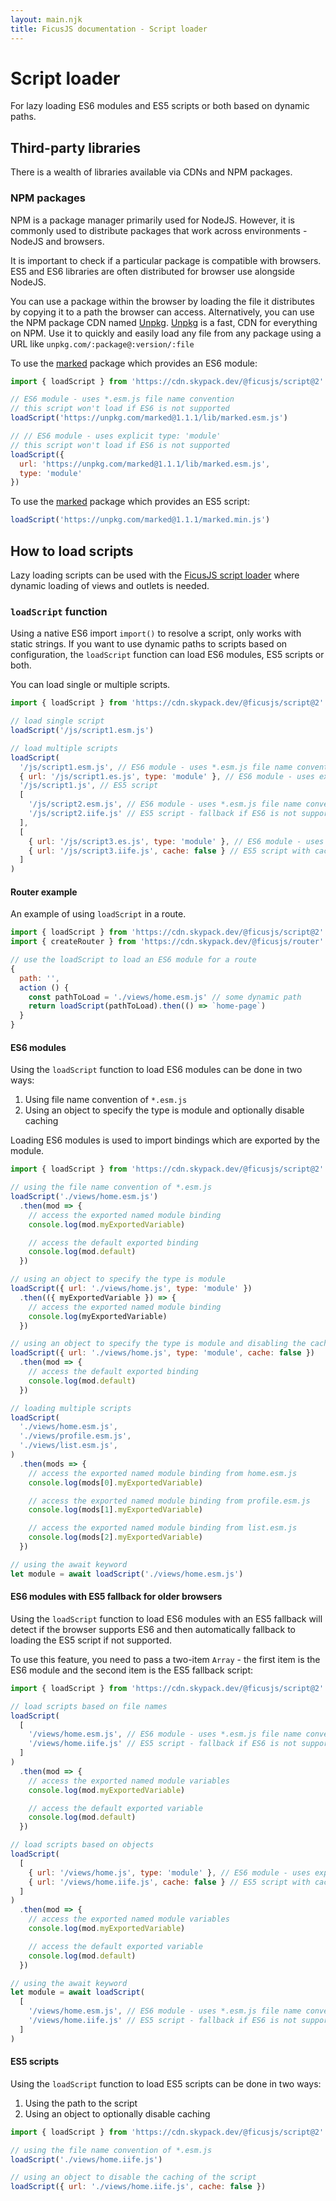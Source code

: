 ```yaml
---
layout: main.njk
title: FicusJS documentation - Script loader
---
```

# Script loader

For lazy loading ES6 modules and ES5 scripts or both based on dynamic paths.

## Third-party libraries

There is a wealth of libraries available via CDNs and NPM packages.

### NPM packages

NPM is a package manager primarily used for NodeJS. However, it is commonly used to distribute packages that work across environments - NodeJS and browsers.

It is important to check if a particular package is compatible with browsers. ES5 and ES6 libraries are often distributed for browser use alongside NodeJS.

You can use a package within the browser by loading the file it distributes by copying it to a path the browser can access.
Alternatively, you can use the NPM package CDN named [Unpkg](https://unpkg.com/). [Unpkg](https://unpkg.com/) is a fast, CDN for everything on NPM. Use it to quickly and easily load any file from any package using a URL like `unpkg.com/:package@:version/:file`

To use the [marked](https://www.npmjs.com/package/marked) package which provides an ES6 module:

```js
import { loadScript } from 'https://cdn.skypack.dev/@ficusjs/script@2'

// ES6 module - uses *.esm.js file name convention
// this script won't load if ES6 is not supported
loadScript('https://unpkg.com/marked@1.1.1/lib/marked.esm.js')

// // ES6 module - uses explicit type: 'module'
// this script won't load if ES6 is not supported
loadScript({
  url: 'https://unpkg.com/marked@1.1.1/lib/marked.esm.js',
  type: 'module'
})
```

To use the [marked](https://www.npmjs.com/package/marked) package which provides an ES5 script:

```js
loadScript('https://unpkg.com/marked@1.1.1/marked.min.js')
```

## How to load scripts

Lazy loading scripts can be used with the [FicusJS script loader](https://router.ficusjs.org/) where dynamic loading of views and outlets is needed.

### `loadScript` function

Using a native ES6 import `import()` to resolve a script, only works with static strings. If you want to use dynamic paths to scripts based on configuration,
the `loadScript` function can load ES6 modules, ES5 scripts or both.

You can load single or multiple scripts.

```js
import { loadScript } from 'https://cdn.skypack.dev/@ficusjs/script@2'

// load single script
loadScript('/js/script1.esm.js')

// load multiple scripts
loadScript(
  '/js/script1.esm.js', // ES6 module - uses *.esm.js file name convention - won't load if ES6 is not supported
  { url: '/js/script1.es.js', type: 'module' }, // ES6 module - uses explicit type:module - won't load if ES6 is not supported
  '/js/script1.js', // ES5 script
  [
    '/js/script2.esm.js', // ES6 module - uses *.esm.js file name convention
    '/js/script2.iife.js' // ES5 script - fallback if ES6 is not supported
  ],
  [
    { url: '/js/script3.es.js', type: 'module' }, // ES6 module - uses explicit type:module
    { url: '/js/script3.iife.js', cache: false } // ES5 script with cache disabled - fallback if ES6 is not supported
  ]
)
```

#### Router example

An example of using `loadScript` in a route.

```js
import { loadScript } from 'https://cdn.skypack.dev/@ficusjs/script@2'
import { createRouter } from 'https://cdn.skypack.dev/@ficusjs/router'

// use the loadScript to load an ES6 module for a route
{
  path: '',
  action () {
    const pathToLoad = './views/home.esm.js' // some dynamic path
    return loadScript(pathToLoad).then(() => `home-page`)
  }
}
```

#### ES6 modules

Using the `loadScript` function to load ES6 modules can be done in two ways:

1. Using file name convention of `*.esm.js`
2. Using an object to specify the type is module and optionally disable caching

Loading ES6 modules is used to import bindings which are exported by the module.

```js
import { loadScript } from 'https://cdn.skypack.dev/@ficusjs/script@2'

// using the file name convention of *.esm.js
loadScript('./views/home.esm.js')
  .then(mod => {
    // access the exported named module binding
    console.log(mod.myExportedVariable)

    // access the default exported binding
    console.log(mod.default)
  })

// using an object to specify the type is module
loadScript({ url: './views/home.js', type: 'module' })
  .then(({ myExportedVariable }) => {
    // access the exported named module binding
    console.log(myExportedVariable)
  })

// using an object to specify the type is module and disabling the caching of the script
loadScript({ url: './views/home.js', type: 'module', cache: false })
  .then(mod => {
    // access the default exported binding
    console.log(mod.default)
  })

// loading multiple scripts
loadScript(
  './views/home.esm.js',
  './views/profile.esm.js',
  './views/list.esm.js',
)
  .then(mods => {
    // access the exported named module binding from home.esm.js
    console.log(mods[0].myExportedVariable)

    // access the exported named module binding from profile.esm.js
    console.log(mods[1].myExportedVariable)

    // access the exported named module binding from list.esm.js
    console.log(mods[2].myExportedVariable)
  })

// using the await keyword
let module = await loadScript('./views/home.esm.js')
```

#### ES6 modules with ES5 fallback for older browsers

Using the `loadScript` function to load ES6 modules with an ES5 fallback will detect if the browser supports ES6 and then automatically fallback to loading the ES5 script if not supported.

To use this feature, you need to pass a two-item `Array` - the first item is the ES6 module and the second item is the ES5 fallback script:

```js
import { loadScript } from 'https://cdn.skypack.dev/@ficusjs/script@2'

// load scripts based on file names
loadScript(
  [
    '/views/home.esm.js', // ES6 module - uses *.esm.js file name convention
    '/views/home.iife.js' // ES5 script - fallback if ES6 is not supported
  ]
)
  .then(mod => {
    // access the exported named module variables
    console.log(mod.myExportedVariable)

    // access the default exported variable
    console.log(mod.default)
  })

// load scripts based on objects
loadScript(
  [
    { url: '/views/home.js', type: 'module' }, // ES6 module - uses explicit type of module
    { url: '/views/home.iife.js', cache: false } // ES5 script with cache disabled - fallback if ES6 is not supported
  ]
)
  .then(mod => {
    // access the exported named module variables
    console.log(mod.myExportedVariable)

    // access the default exported variable
    console.log(mod.default)
  })

// using the await keyword
let module = await loadScript(
  [
    '/views/home.esm.js', // ES6 module - uses *.esm.js file name convention
    '/views/home.iife.js' // ES5 script - fallback if ES6 is not supported
  ]
)
```

#### ES5 scripts

Using the `loadScript` function to load ES5 scripts can be done in two ways:

1. Using the path to the script
2. Using an object to optionally disable caching

```js
import { loadScript } from 'https://cdn.skypack.dev/@ficusjs/script@2'

// using the file name convention of *.esm.js
loadScript('./views/home.iife.js')

// using an object to disable the caching of the script
loadScript({ url: './views/home.iife.js', cache: false })
```
